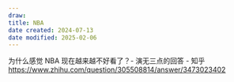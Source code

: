```yaml
---
draw:
title: NBA
date created: 2024-07-13
date modified: 2025-02-06
---
```


为什么感觉 NBA 现在越来越不好看了？- 演无三点的回答 - 知乎  
https://www.zhihu.com/question/305508814/answer/3473023402
